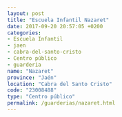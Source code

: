 ```yaml
---
layout: post
title: "Escuela Infantil Nazaret"
date: 2017-09-20 20:57:05 +0200
categories:
- Escuela Infantil
- jaen
- cabra-del-santo-cristo
- Centro público
- guarderia
name: "Nazaret"
province: "Jaén"
location: "Cabra del Santo Cristo"
code: "23008488"
type: "Centro público"
permalink: /guarderias/nazaret.html
---
```

